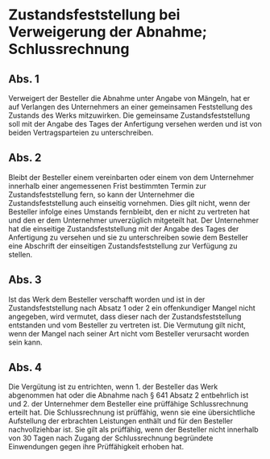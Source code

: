 # Zustandsfeststellung bei Verweigerung der Abnahme; Schlussrechnung



## Abs. 1

 Verweigert der Besteller die Abnahme unter Angabe von Mängeln, hat er auf Verlangen des Unternehmers an einer gemeinsamen Feststellung des Zustands des Werks mitzuwirken. Die gemeinsame Zustandsfeststellung soll mit der Angabe des Tages der Anfertigung versehen werden und ist von beiden Vertragsparteien zu unterschreiben.

## Abs. 2

 Bleibt der Besteller einem vereinbarten oder einem von dem Unternehmer innerhalb einer angemessenen Frist bestimmten Termin zur Zustandsfeststellung fern, so kann der Unternehmer die Zustandsfeststellung auch einseitig vornehmen. Dies gilt nicht, wenn der Besteller infolge eines Umstands fernbleibt, den er nicht zu vertreten hat und den er dem Unternehmer unverzüglich mitgeteilt hat. Der Unternehmer hat die einseitige Zustandsfeststellung mit der Angabe des Tages der Anfertigung zu versehen und sie zu unterschreiben sowie dem Besteller eine Abschrift der einseitigen Zustandsfeststellung zur Verfügung zu stellen.

## Abs. 3

 Ist das Werk dem Besteller verschafft worden und ist in der Zustandsfeststellung nach Absatz 1 oder 2 ein offenkundiger Mangel nicht angegeben, wird vermutet, dass dieser nach der Zustandsfeststellung entstanden und vom Besteller zu vertreten ist. Die Vermutung gilt nicht, wenn der Mangel nach seiner Art nicht vom Besteller verursacht worden sein kann.

## Abs. 4

 Die Vergütung ist zu entrichten, wenn  1.
 der Besteller das Werk abgenommen hat oder die Abnahme nach § 641 Absatz 2 entbehrlich ist und
 2.
 der Unternehmer dem Besteller eine prüffähige Schlussrechnung erteilt hat.
Die Schlussrechnung ist prüffähig, wenn sie eine übersichtliche Aufstellung der erbrachten Leistungen enthält und für den Besteller nachvollziehbar ist. Sie gilt als prüffähig, wenn der Besteller nicht innerhalb von 30 Tagen nach Zugang der Schlussrechnung begründete Einwendungen gegen ihre Prüffähigkeit erhoben hat. 

